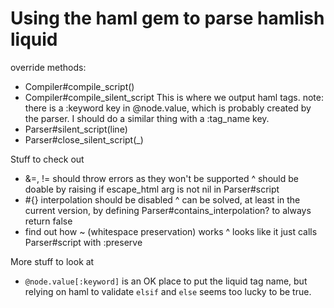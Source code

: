 # Using the haml gem to parse hamlish liquid

override methods:

- Compiler#compile_script()
- Compiler#compile_silent_script
This is where we output haml tags.
note: there is a :keyword key in @node.value, which is probably created by the parser. I should do a similar thing with a :tag_name key.
- Parser#silent_script(line)
- Parser#close_silent_script(_)


Stuff to check out
- &=, != should throw errors as they won't be supported
^ should be doable by raising if escape_html arg is not nil in Parser#script
- #{} interpolation should be disabled
^ can be solved, at least in the current version, by defining Parser#contains_interpolation? to always return false
- find out how ~ (whitespace preservation) works
^ looks like it just calls Parser#script with :preserve

More stuff to look at
- `@node.value[:keyword]` is an OK place to put the liquid tag name, but relying on haml to validate `elsif` and `else` seems too lucky to be true.
